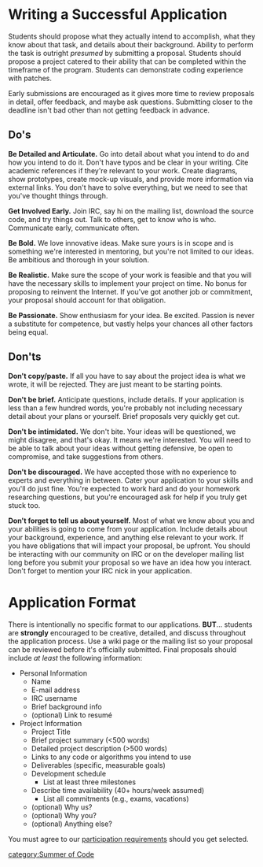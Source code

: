 # Writing a Successful Application

Students should propose what they actually intend to accomplish, what
they know about that task, and details about their background. Ability
to perform the task is outright *presumed* by submitting a proposal.
Students should propose a project catered to their ability that can be
completed within the timeframe of the program. Students can demonstrate
coding experience with patches.

Early submissions are encouraged as it gives more time to review
proposals in detail, offer feedback, and maybe ask questions. Submitting
closer to the deadline isn't bad other than not getting feedback in
advance.

## Do's

**Be Detailed and Articulate.** Go into detail about what you intend to
do and how you intend to do it. Don't have typos and be clear in your
writing. Cite academic references if they're relevant to your work.
Create diagrams, show prototypes, create mock-up visuals, and provide
more information via external links. You don't have to solve everything,
but we need to see that you've thought things through.

**Get Involved Early.** Join IRC, say hi on the mailing list, download
the source code, and try things out. Talk to others, get to know who is
who. Communicate early, communicate often.

**Be Bold.** We love innovative ideas. Make sure yours is in scope and
is something we're interested in mentoring, but you're not limited to
our ideas. Be ambitious and thorough in your solution.

**Be Realistic.** Make sure the scope of your work is feasible and that
you will have the necessary skills to implement your project on time. No
bonus for proposing to reinvent the Internet. If you've got another job
or commitment, your proposal should account for that obligation.

**Be Passionate.** Show enthusiasm for your idea. Be excited. Passion is
never a substitute for competence, but vastly helps your chances all
other factors being equal.

## Don'ts

**Don't copy/paste.** If all you have to say about the project idea is
what we wrote, it will be rejected. They are just meant to be starting
points.

**Don't be brief.** Anticipate questions, include details. If your
application is less than a few hundred words, you're probably not
including necessary detail about your plans or yourself. Brief proposals
very quickly get cut.

**Don't be intimidated.** We don't bite. Your ideas will be questioned,
we might disagree, and that's okay. It means we're interested. You will
need to be able to talk about your ideas without getting defensive, be
open to compromise, and take suggestions from others.

**Don't be discouraged.** We have accepted those with no experience to
experts and everything in between. Cater your application to your skills
and you'll do just fine. You're expected to work hard and do your
homework researching questions, but you're encouraged ask for help if
you truly get stuck too.

**Don't forget to tell us about yourself.** Most of what we know about
you and your abilities is going to come from your application. Include
details about your background, experience, and anything else relevant to
your work. If you have obligations that will impact your proposal, be
upfront. You should be interacting with our community on IRC or on the
developer mailing list long before you submit your proposal so we have
an idea how you interact. Don't forget to mention your IRC nick in your
application.

# Application Format

There is intentionally no specific format to our applications.
**BUT**... students are **strongly** encouraged to be creative,
detailed, and discuss throughout the application process. Use a wiki
page or the mailing list so your proposal can be reviewed before it's
officially submitted. Final proposals should include *at least* the
following information:

-   Personal Information
    -   Name
    -   E-mail address
    -   IRC username
    -   Brief background info
    -   (optional) Link to resumé
-   Project Information
    -   Project Title
    -   Brief project summary (&lt;500 words)
    -   Detailed project description (&gt;500 words)
    -   Links to any code or algorithms you intend to use
    -   Deliverables (specific, measurable goals)
    -   Development schedule
        -   List at least three milestones
    -   Describe time availability (40+ hours/week assumed)
        -   List all commitments (e.g., exams, vacations)
    -   (optional) Why us?
    -   (optional) Why you?
    -   (optional) Anything else?

You must agree to our [participation
requirements](Summer_of_Code/Acceptance.md) should you get
selected.

[category:Summer of Code](category:Summer_of_Code.md)
